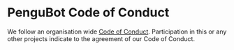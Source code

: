 # PenguBot Code of Conduct
We follow an organisation wide [Code of Conduct](https://github.com/PenguBot/CoC). Participation in this or any other projects indicate to the agreement of our Code of Conduct.